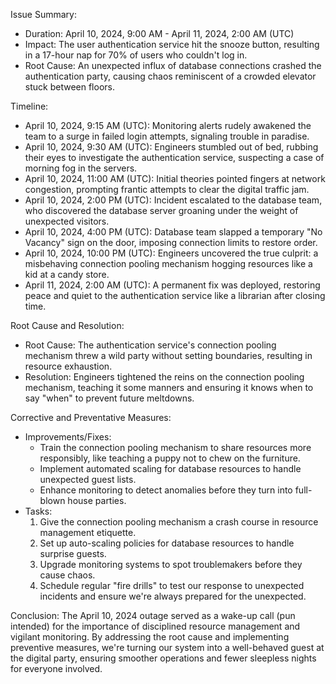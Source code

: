 Issue Summary:
- Duration: April 10, 2024, 9:00 AM - April 11, 2024, 2:00 AM (UTC)
- Impact: The user authentication service hit the snooze button, resulting in a 17-hour nap for 70% of users who couldn't log in.
- Root Cause: An unexpected influx of database connections crashed the authentication party, causing chaos reminiscent of a crowded elevator stuck between floors.

Timeline:
- April 10, 2024, 9:15 AM (UTC): Monitoring alerts rudely awakened the team to a surge in failed login attempts, signaling trouble in paradise.
- April 10, 2024, 9:30 AM (UTC): Engineers stumbled out of bed, rubbing their eyes to investigate the authentication service, suspecting a case of morning fog in the servers.
- April 10, 2024, 11:00 AM (UTC): Initial theories pointed fingers at network congestion, prompting frantic attempts to clear the digital traffic jam.
- April 10, 2024, 2:00 PM (UTC): Incident escalated to the database team, who discovered the database server groaning under the weight of unexpected visitors.
- April 10, 2024, 4:00 PM (UTC): Database team slapped a temporary "No Vacancy" sign on the door, imposing connection limits to restore order.
- April 10, 2024, 10:00 PM (UTC): Engineers uncovered the true culprit: a misbehaving connection pooling mechanism hogging resources like a kid at a candy store.
- April 11, 2024, 2:00 AM (UTC): A permanent fix was deployed, restoring peace and quiet to the authentication service like a librarian after closing time.

Root Cause and Resolution:
- Root Cause: The authentication service's connection pooling mechanism threw a wild party without setting boundaries, resulting in resource exhaustion.
- Resolution: Engineers tightened the reins on the connection pooling mechanism, teaching it some manners and ensuring it knows when to say "when" to prevent future meltdowns.

Corrective and Preventative Measures:
- Improvements/Fixes:
  - Train the connection pooling mechanism to share resources more responsibly, like teaching a puppy not to chew on the furniture.
  - Implement automated scaling for database resources to handle unexpected guest lists.
  - Enhance monitoring to detect anomalies before they turn into full-blown house parties.
- Tasks:
  1. Give the connection pooling mechanism a crash course in resource management etiquette.
  2. Set up auto-scaling policies for database resources to handle surprise guests.
  3. Upgrade monitoring systems to spot troublemakers before they cause chaos.
  4. Schedule regular "fire drills" to test our response to unexpected incidents and ensure we're always prepared for the unexpected.

Conclusion:
The April 10, 2024 outage served as a wake-up call (pun intended) for the importance of disciplined resource management and vigilant monitoring. By addressing the root cause and implementing preventive measures, we're turning our system into a well-behaved guest at the digital party, ensuring smoother operations and fewer sleepless nights for everyone involved.

